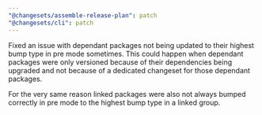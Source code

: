 ```yaml
---
"@changesets/assemble-release-plan": patch
"@changesets/cli": patch
---
```


Fixed an issue with dependant packages not being updated to their highest bump type in pre mode sometimes. This could happen when dependant packages were only versioned because of their dependencies being upgraded and not because of a dedicated changeset for those dependant packages.

For the very same reason linked packages were also not always bumped correctly in pre mode to the highest bump type in a linked group.
